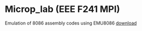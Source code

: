 # Microp_lab (EEE F241 MPI)

Emulation of 8086 assembly codes using EMU8086
[download](https://github.com/SaiSatwik2226/Microp_lab/blob/main/emu8086v408.zip)
